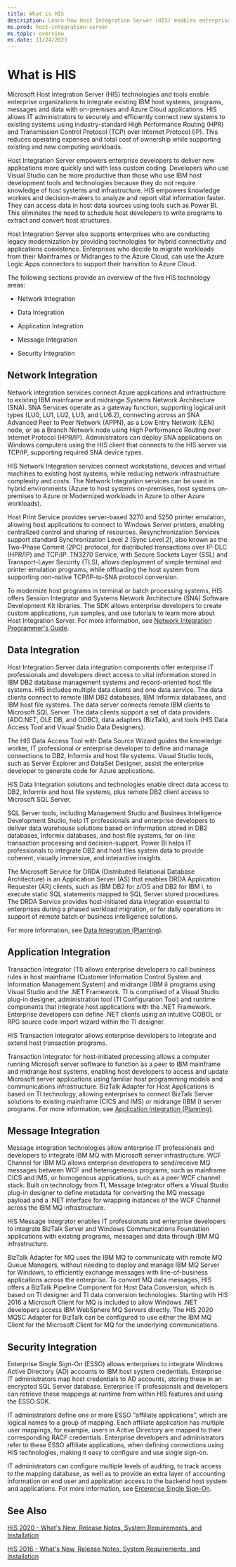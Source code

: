 ```yaml
---
title: What is HIS
description: Learn how Host Integration Server (HIS) enables enterprise organizations to integrate existing IBM host systems, programs, messages and data with on-premises and Azure Cloud applications. 
ms.prod: host-integration-server
ms.topic: overview
ms.date: 11/24/2023
---
```


# What is HIS

Microsoft Host Integration Server (HIS) technologies and tools enable enterprise organizations to integrate existing IBM host systems, programs, messages and data with on-premises and Azure Cloud applications. HIS allows IT administrators to securely and efficiently connect new systems to existing systems using industry-standard High Performance Routing (HPR) and Transmission Control Protocol (TCP) over Internet Protocol (IP). This reduces operating expenses and total cost of ownership while supporting existing and new computing workloads.

Host Integration Server empowers enterprise developers to deliver new applications more quickly and with less custom coding. Developers who use Visual Studio can be more productive than those who use IBM host development tools and technologies because they do not require knowledge of host systems and infrastructure. HIS empowers knowledge workers and decision-makers to analyze and report vital information faster. They can access data in host data sources using tools such as Power BI. This eliminates the need to schedule host developers to write programs to extract and convert host structures.

Host Integration Server also supports enterprises who are conducting legacy modernization by providing technologies for hybrid connectivity and applications coexistence. Enterprises who decide to migrate workloads from their Mainframes or Midranges to the Azure Cloud, can use the Azure Logic Apps connectors to support their transition to Azure Cloud.
  
 The following sections provide an overview of the five HIS technology areas:
  
- Network Integration
  
- Data Integration
  
- Application Integration
  
- Message Integration
  
- Security Integration
  
<a name="Network"></a>

## Network Integration  

Network integration services connect Azure applications and infrastructure to existing IBM mainframe and midrange Systems Network Architecture (SNA). SNA Services operate as a gateway function, supporting logical unit types (LU0, LU1, LU2, LU3, and LU6.2), connecting across an SNA Advanced Peer to Peer Network (APPN), as a Low Entry Network (LEN) node, or as a Branch Network node using High Performance Routing over Internet Protocol (HPR/IP). Administrators can deploy SNA applications on Windows computers using the HIS client that connects to the HIS server via TCP/IP, supporting required SNA device types.

HIS Network Integration services connect workstations, devices and virtual machines to existing host systems, while reducing network infrastructure complexity and costs. The Network Integration services can be used in hybrid environments (Azure to host systems on-premises, host systems on-premises to Azure or Modernized workloads in Azure to other Azure workloads).

Host Print Service provides server-based 3270 and 5250 printer emulation, allowing host applications to connect to Windows Server  printers, enabling centralized control and sharing of resources. Resynchronization Services support standard Synchronization Level 2 (Sync Level 2), also known as the Two-Phase Commit (2PC) protocol, for distributed transactions over IP-DLC (HPR/IP) and TCP/IP. TN3270 Service, with Secure Sockets Layer (SSL) and Transport-Layer Security (TLS), allows deployment of simple terminal and printer emulation programs, while offloading the host system from supporting non-native TCP/IP-to-SNA protocol conversion. 
  
To modernize host programs in terminal or batch processing systems, HIS offers Session Integrator and Systems Network Architecture (SNA) Software Development Kit libraries. The SDK allows enterprise developers to create custom applications, run samples, and use tutorials to learn more about Host Integration Server. For more information, see [Network Integration Programmer's Guide](core/network-integration-programmer-s-guide2.md).  

<a name="Data"></a>

## Data Integration

Host Integration Server data integration components offer enterprise IT professionals and developers direct access to vital information stored in IBM DB2 database management systems and record-oriented host file systems. HIS includes multiple data clients and one data service. The data clients connect to remote IBM DB2 databases, IBM Informix databases, and IBM host file systems. The data server connects remote IBM clients to Microsoft SQL Server. The data clients support a set of data providers (ADO.NET, OLE DB, and ODBC), data adapters (BizTalk), and tools (HIS Data Access Tool and Visual Studio Data Designers).  
  
The HIS Data Access Tool with Data Source Wizard guides the knowledge worker, IT professional or enterprise developer to define and manage connections to DB2, Informix and host file systems. Visual Studio  tools, such as Server Explorer and DataSet Designer, assist the enterprise developer to generate code for Azure  applications.  

HIS Data Integration solutions and technologies enable direct data access to DB2, Informix and host file systems, plus remote DB2 client access to Microsoft SQL Server.  
  
SQL Server tools, including Management Studio and Business Intelligence Development Studio, help IT professionals and enterprise developers to deliver data warehouse solutions based on information stored in DB2 databases, Informix databases, and host file systems, for on-line transaction processing and decision-support. Power BI helps IT professionals to integrate DB2 and host files system data to provide coherent, visually immersive, and interactive insights. 
  
The Microsoft Service for DRDA (Distributed Relational Database Architecture) is an Application Server (AS) that enables DRDA Application Requester (AR) clients, such as IBM DB2 for z/OS and DB2 for IBM i, to execute static SQL statements mapped to SQL Server stored procedures. The DRDA Service provides host-initiated data integration essential to enterprises during a phased workload migration, or for daily operations in support of remote batch or business intelligence solutions.  
  
For more information, see [Data Integration (Planning)](core/data-integration-planning-1.md).  

<a name="application"></a>

## Application Integration

Transaction Integrator (TI) allows enterprise developers to call business rules in host mainframe (Customer Information Control System and Information Management System) and midrange (IBM i) programs using Visual Studio and the .NET Framework. TI is comprised of a Visual Studio plug-in designer, administration tool (TI Configuration Tool) and runtime components that integrate host applications with the .NET Framework. Enterprise developers can define .NET clients using an intuitive COBOL or RPG source code import wizard within the TI designer.
  
HIS Transaction Integrator allows enterprise developers to integrate and extend host transaction programs.  
  
Transaction Integrator for host-initiated processing allows a computer running Microsoft server software to function as a peer to IBM mainframe and midrange host systems, enabling host developers to access and update Microsoft server applications using familiar host programming models and communications infrastructure. BizTalk Adapter for Host Applications is based on TI technology, allowing enterprises to connect BizTalk Server solutions to existing mainframe (CICS and IMS) or midrange (IBM i) server programs. For more information, see [Application Integration (Planning)](core/application-integration-planning-2.md).  

<a name="message"></a>

## Message Integration

Message integration technologies allow enterprise IT professionals and developers to integrate IBM MQ with Microsoft server infrastructure. WCF Channel for IBM MQ allows enterprise developers to send/receive MQ messages between WCF and heterogeneous programs, such as mainframe CICS and IMS, or homogenous applications, such as a peer WCF channel stack. Built on technology from TI, Message Integrator offers a Visual Studio plug-in designer to define metadata for converting the MQ message payload and a .NET interface for wrapping instances of the WCF Channel across the IBM MQ infrastructure.  
  
HIS Message Integrator enables IT professionals and enterprise developers to integrate BizTalk Server and Windows Communications Foundation applications with existing programs, messages and data through IBM MQ infrastructure.  
  
BizTalk Adapter for MQ uses the IBM MQ to communicate with remote MQ Queue Managers, without needing to deploy and manage IBM MQ Server for Windows, to efficiently exchange messages with line-of-business applications across the enterprise. To convert MQ data messages, HIS offers a BizTalk Pipeline Component for Host Data Conversion, which is based on TI designer and TI data conversion technologies. Starting with HIS 2016 a Microsoft Client for MQ is included to allow Windows .NET developers access IBM WebSphere MQ Servers directly.  The HIS 2020 MQSC Adapter for BizTalk can be configured to use either the IBM MQ Client for the Microsoft Client for MQ for the underlying communications.

<a name="Security"></a>

## Security Integration

Enterprise Single Sign-On (ESSO) allows enterprises to integrate Windows Active Directory (AD) accounts to IBM host system credentials. Enterprise IT administrators map host credentials to AD accounts, storing these in an encrypted SQL Server database. Enterprise IT professionals and developers can retrieve these mappings at runtime from within HIS features and using the ESSO SDK.  
  
IT administrators define one or more ESSO “affiliate applications”, which are logical names to a group of mapping. Each affiliate application has multiple user mappings, for example, users in Active Directory are mapped to their corresponding RACF credentials. Enterprise developers and administrators refer to these ESSO affiliate applications, when defining connections using HIS technologies, making it easy to configure and use single sign-on.  
  
IT administrators can configure multiple levels of auditing, to track access to the mapping database, as well as to provide an extra layer of accounting information on end user and application access to the backend host system and applications. For more information, see [Enterprise Single Sign-On](esso/enterprise-single-sign-on1.md).  
  
## See Also

[HIS 2020 - What's New, Release Notes, System Requirements, and Installation](install-and-config-guides/his-2016-what-s-new-release-notes-system-requirements-and-installation.md)

[HIS 2016 - What's New, Release Notes, System Requirements, and Installation](install-and-config-guides/his-2016-what-s-new-release-notes-system-requirements-and-installation.md)